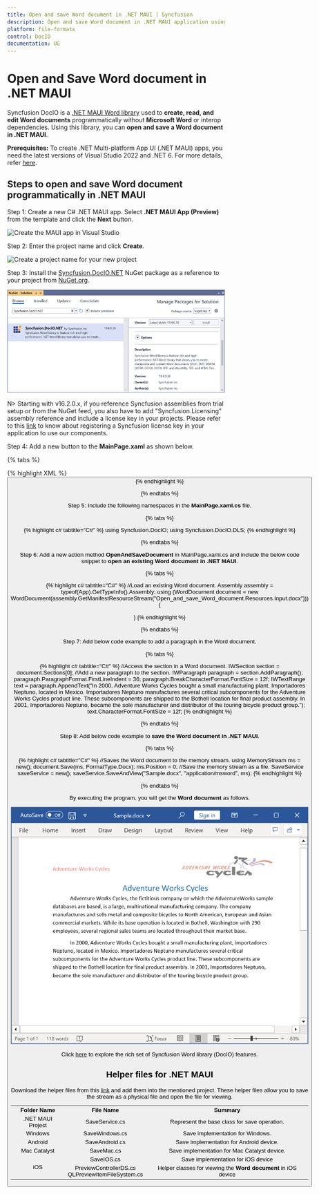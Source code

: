 ```yaml
---
title: Open and save Word document in .NET MAUI | Syncfusion
description: Open and save Word document in .NET MAUI application using Syncfusion .NET MAUI Word (DocIO) library without Microsoft Word or interop dependencies.
platform: file-formats
control: DocIO
documentation: UG
---
```


# Open and Save Word document in .NET MAUI

Syncfusion DocIO is a [.NET MAUI Word library](https://www.syncfusion.com/document-processing/word-framework/maui/word-library) used to **create, read, and edit Word documents** programmatically without **Microsoft Word** or interop dependencies. Using this library, you can **open and save a Word document in .NET MAUI**.

**Prerequisites:**
To create .NET Multi-platform App UI (.NET MAUI) apps, you need the latest versions of Visual Studio 2022 and .NET 6. For more details, refer [here](https://learn.microsoft.com/en-us/dotnet/maui/get-started/installation?view=net-maui-7.0&tabs=vswin).

## Steps to open and save Word document programmatically in .NET MAUI

Step 1: Create a new C# .NET MAUI app. Select **.NET MAUI App (Preview)** from the template and click the **Next** button.

![Create the MAUI app in Visual Studio](MAUI_Images/Create_Project.png)

Step 2: Enter the project name and click **Create**.

![Create a project name for your new project](MAUI_Images/Configure.png)

Step 3: Install the [Syncfusion.DocIO.NET](https://www.nuget.org/packages/Syncfusion.DocIO.Net) NuGet package as a reference to your project from [NuGet.org](https://www.nuget.org/).

![Install Syncfusion.DocIO.NET NuGet package](MAUI_Images/Install_Nuget.png)

N> Starting with v16.2.0.x, if you reference Syncfusion assemblies from trial setup or from the NuGet feed, you also have to add "Syncfusion.Licensing" assembly reference and include a license key in your projects. Please refer to this [link](https://help.syncfusion.com/common/essential-studio/licensing/overview) to know about registering a Syncfusion license key in your application to use our components.

Step 4: Add a new button to the **MainPage.xaml** as shown below.

{% tabs %}

{% highlight XML %}
<ContentPage xmlns="http://schemas.microsoft.com/dotnet/2021/maui"
            xmlns:x="http://schemas.microsoft.com/winfx/2009/xaml"
            x:Class="Open_and_save_Word_document.MainPage"
            BackgroundColor="{DynamicResource SecondaryColor}">
    <ScrollView>
        <Grid RowSpacing="25" RowDefinitions="Auto,Auto,Auto,Auto,*"
            Padding="{OnPlatform iOS='30,60,30,30', Default='30'}">
            <Button 
                Text="Open and Save Document"
                FontAttributes="Bold"
                Grid.Row="0"
                SemanticProperties.Hint="Open and Save Word document you click"
                Clicked="OpenAndSaveDocument"
                HorizontalOptions="Center" />
        </Grid>
    </ScrollView>
</ContentPage>
{% endhighlight %}

{% endtabs %}

Step 5: Include the following namespaces in the **MainPage.xaml.cs** file.

{% tabs %}

{% highlight c# tabtitle="C#" %}
using Syncfusion.DocIO;
using Syncfusion.DocIO.DLS;
{% endhighlight %}

{% endtabs %}

Step 6: Add a new action method **OpenAndSaveDocument** in MainPage.xaml.cs and include the below code snippet to **open an existing Word document in .NET MAUI**.

{% tabs %}

{% highlight c# tabtitle="C#" %}
//Load an existing Word document.
Assembly assembly = typeof(App).GetTypeInfo().Assembly;
using (WordDocument document = new WordDocument(assembly.GetManifestResourceStream("Open_and_save_Word_document.Resources.Input.docx")))
{

}
{% endhighlight %}

{% endtabs %}

Step 7: Add below code example to add a paragraph in the Word document.

{% tabs %}

{% highlight c# tabtitle="C#" %}
//Access the section in a Word document.
IWSection section = document.Sections[0];
//Add a new paragraph to the section.
IWParagraph paragraph = section.AddParagraph();
paragraph.ParagraphFormat.FirstLineIndent = 36;
paragraph.BreakCharacterFormat.FontSize = 12f;
IWTextRange text = paragraph.AppendText("In 2000, Adventure Works Cycles bought a small manufacturing plant, Importadores Neptuno, located in Mexico. Importadores Neptuno manufactures several critical subcomponents for the Adventure Works Cycles product line. These subcomponents are shipped to the Bothell location for final product assembly. In 2001, Importadores Neptuno, became the sole manufacturer and distributor of the touring bicycle product group.");
text.CharacterFormat.FontSize = 12f;
{% endhighlight %}

{% endtabs %}

Step 8: Add below code example to **save the Word document in .NET MAUI**.

{% tabs %}

{% highlight c# tabtitle="C#" %}
//Saves the Word document to the memory stream.
using MemoryStream ms = new();
document.Save(ms, FormatType.Docx);
ms.Position = 0;
//Save the memory stream as a file.
SaveService saveService = new();
saveService.SaveAndView("Sample.docx", "application/msword", ms);
{% endhighlight %}

{% endtabs %}

By executing the program, you will get the **Word document** as follows.

![MAUI open and save output Word document](MAUI_Images/OpenAndSaveOutput.png)

Click [here](https://www.syncfusion.com/document-processing/word-framework/maui) to explore the rich set of Syncfusion Word library (DocIO) features. 

## Helper files for .NET MAUI

Download the helper files from this [link](https://www.syncfusion.com/downloads/support/directtrac/general/ze/HelperFiles_DocIO-2028573617.zip) and add them into the mentioned project. These helper files allow you to save the stream as a physical file and open the file for viewing.

<table>
  <tr>
  <td>
    <b>Folder Name</b>
  </td>
  <td>
    <b>File Name</b>
  </td>
  <td>
    <b>Summary</b>
  </td>
  </tr>
  <tr>
  <td>
    .NET MAUI Project
  </td>
  <td>
    SaveService.cs
  </td>
  <td>Represent the base class for save operation.
  </td>
  </tr>
  <tr>
  <td>
    Windows
  </td>
  <td>
    SaveWindows.cs
  </td>
  <td>Save implementation for Windows.
  </td>
  </tr>
  <tr>
  <td>
    Android
  </td>
  <td>
    SaveAndroid.cs
  </td>
  <td>Save implementation for Android device.
  </td>
  </tr>
  <tr>
  <td>
    Mac Catalyst
  </td>
  <td>
    SaveMac.cs
  </td>
  <td>Save implementation for Mac Catalyst device.
  </td>
  </tr>
  <tr>
  <td rowspan="2">
    iOS
  </td>
  <td>
    SaveIOS.cs
  </td>
  <td>
    Save implementation for iOS device
  </td>
  </tr>
  <tr>
  <td>
    PreviewControllerDS.cs<br/>QLPreviewItemFileSystem.cs
  </td>
  <td>
    Helper classes for viewing the <b>Word document</b> in iOS device
  </td>
  </tr>
</table>


